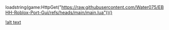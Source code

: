 loadstring(game:HttpGet("https://raw.githubusercontent.com/Water075/EBHH-Roblox-Port-Gui/refs/heads/main/main.lua"))()




[!alt text](https://i.ibb.co/cSvzL9BN/EBHH1-0-0-FUCKERS.png)
